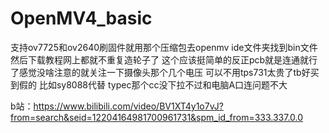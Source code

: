 # OpenMV4_basic
支持ov7725和ov2640刷固件就用那个压缩包去openmv ide文件夹找到bin文件然后下载教程网上都就不重复造轮子了
这个应该挺简单的反正pcb就是连通就行了感觉没啥注意的就关注一下摄像头那个几个电压
可以不用tps731太贵了tb好买到假的 比如sy8088代替
typec那个cc没下拉不过和电脑A口连问题不大

b站：https://www.bilibili.com/video/BV1XT4y1o7vJ?from=search&seid=12204164981700961731&spm_id_from=333.337.0.0
